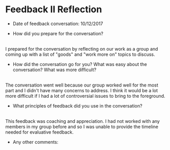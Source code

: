 # Feedback II Reflection

* Date of feedback conversation: 10/12/2017


* How did you prepare for the conversation?
<br>
I prepared for the conversation by reflecting on our work as a group and coming up with a list of "goods" and "work more on" topics to discuss.


* How did the conversation go for you? What was easy about the conversation? What was more difficult? 
<br>
The conversation went well because our group worked well for the most part and I didn't have many concerns to address. I think it would be a lot more difficult if I had a lot of controversial issues to bring to the foreground.


* What principles of feedback did you use in the conversation?
<br>
This feedback was coaching and appreciation. I had not worked with any members in my group before and so I was unable to provide the timeline needed for evaluative feedback.


* Any other comments:
